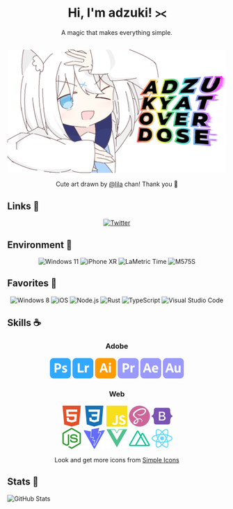 <div align="center">
    <h1>Hi, I'm adzuki! ⪥</h1>
    <p>A magic that makes everything simple.</p>
    <br>
    <img alt="Banner" src="./assets/banner.png">
    <p>Cute art drawn by <a href="https://nca.aqualitore-lily.com/@lila">@lila</a> chan! Thank you 💖</p>
</div>

## Links 💨
<div align="center">
    <a target="_blank" href="https://twitter.com/melt_adzuki">
        <img alt="Twitter" src="https://img.shields.io/static/v1?style=for-the-badge&logo=twitter&label=Twitter&message=@melt_adzuki&color=blue"/>
    </a>
</div>

## Environment 💭
<div align="center">
    <img alt="Windows 11" src="https://img.shields.io/static/v1?label=OS&message=Windows 11&color=blue"/>
    <img alt="iPhone XR" src="https://img.shields.io/static/v1?label=Phone&message=iPhone Xʀ&color=lightgray"/>
    <img alt="LaMetric Time" src="https://img.shields.io/static/v1?label=Clock&message=LaMetric Time&color=red"/>
    <img alt="M575S" src="https://img.shields.io/static/v1?label=Mouse&message=M57S5&color=black"/>
</div>

## Favorites 🤍
<div align="center">
    <img alt="Windows 8" src="https://img.shields.io/badge/-Windows 8-orange?logo=windows&logoColor=white"/>
    <img alt="iOS" src="https://img.shields.io/badge/-iOS-lightgrey?logo=apple&logoColor=white"/>
    <img alt="Node.js" src="https://img.shields.io/badge/-Node.js-green?logo=nodedotjs&logoColor=white"/>
    <img alt="Rust" src="https://img.shields.io/badge/-Rust-red?logo=rust&logoColor=white"/>
    <img alt="TypeScript" src="https://img.shields.io/badge/-TypeScript-blue?logo=typescript&logoColor=white"/>
    <img alt="Visual Studio Code" src="https://img.shields.io/badge/-Visual Studio Code-blue?logo=visualstudiocode&logoColor=white"/>
</div>

## Skills ☕
<div align="center">
    <h3>Adobe</h3>
    <img width="48px" alt="Photoshop" src="./assets/adobephotoshop.svg"/>
    <img width="48px" alt="Lightroom" src="./assets/adobelightroom.svg"/>
    <img width="48px" alt="Illustrator" src="./assets/adobeillustrator.svg"/>
    <img width="48px" alt="Premiere Pro"src="./assets/adobepremierepro.svg"/>
    <img width="48px" alt="After Effects" src="./assets/adobeaftereffects.svg"/>
    <img width="48px" alt="Audition" src="./assets/adobeaudition.svg"/>
    <br>
    <h3>Web</h3>
    <img width="48px" alt="HTML5" src="./assets/html5.svg"/>
    <img width="48px" alt="CSS3" src="./assets/css3.svg"/>
    <img width="48px" alt="JavaScript" src="./assets/javascript.svg"/>
    <img width="48px" alt="Sass" src="./assets/sass.svg"/>
    <img width="48px" alt="Bootstrap" src="./assets/bootstrap.svg"/>
    <br>
    <img width="48px" alt="Node.js" src="./assets/nodedotjs.svg"/>
    <img width="48px" alt="Vite" src="./assets/vite.svg"/>
    <img width="48px" alt="Vue.js" src="./assets/vuedotjs.svg"/>
    <img width="48px" alt="Nuxt.js" src="./assets/nuxtdotjs.svg"/>
    <img width="48px" alt="React" src="./assets/react.svg"/>
    <br>
    <p>Look and get more icons from <a href="https://simpleicons.org">Simple Icons</a></p>
</div>

## Stats 🤔
![GitHub Stats](https://github-readme-stats.vercel.app/api?username=melt-adzuki&count_private=true&show_icons=true&theme=graywhite)
